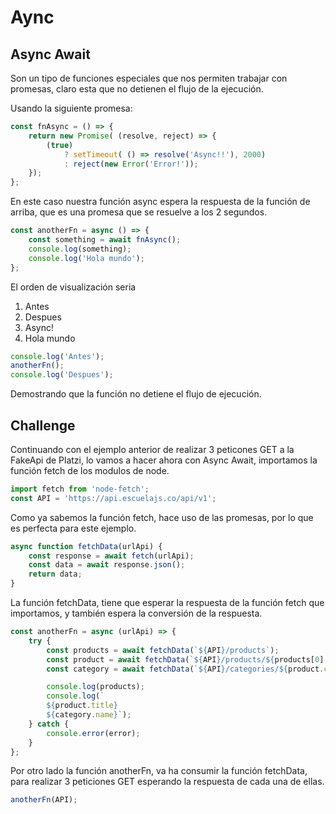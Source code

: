 # Aync

## Async Await

Son un tipo de funciones especiales que nos permiten
trabajar con promesas, claro esta que no detienen el
flujo de la ejecución.

Usando la siguiente promesa:

```javascript
const fnAsync = () => {
    return new Promise( (resolve, reject) => {
        (true)
            ? setTimeout( () => resolve('Async!!'), 2000)
            : reject(new Error('Error!'));
    });
};
```

En este caso nuestra función async espera la respuesta de
la función de arriba, que es una promesa que se resuelve
a los 2 segundos.

```javascript
const anotherFn = async () => {
    const something = await fnAsync();
    console.log(something);
    console.log('Hola mundo');
};
```

El orden de visualización seria

  1. Antes
  2. Despues
  3. Async!
  4. Hola mundo
  
  ```javascript
console.log('Antes');
anotherFn();
console.log('Despues');
```

Demostrando que la función no detiene el flujo de
ejecución.

## Challenge

Continuando con el ejemplo anterior de realizar 3 peticones
GET a la FakeApi de Platzi, lo vamos a hacer ahora con Async Await,
importamos la función fetch de los modulos de node.

```javascript
import fetch from 'node-fetch';
const API = 'https://api.escuelajs.co/api/v1';
```

Como ya sabemos la función fetch, hace uso de
las promesas, por lo que es perfecta para este
ejemplo.

```javascript
async function fetchData(urlApi) {
    const response = await fetch(urlApi);
    const data = await response.json();
    return data;
}
```

La función fetchData, tiene que esperar la respuesta de
la función fetch que importamos, y también espera la
conversión de la respuesta.

```javascript
const anotherFn = async (urlApi) => {
    try {
        const products = await fetchData(`${API}/products`);
        const product = await fetchData(`${API}/products/${products[0].id}`);
        const category = await fetchData(`${API}/categories/${product.category.id}`);

        console.log(products);
        console.log(`
        ${product.title}
        ${category.name}`);
    } catch {
        console.error(error);
    }
};
```

Por otro lado la función anotherFn, va ha consumir
la función fetchData, para realizar 3 peticiones GET
esperando la respuesta de cada una de ellas.

```javascript
anotherFn(API);
```
